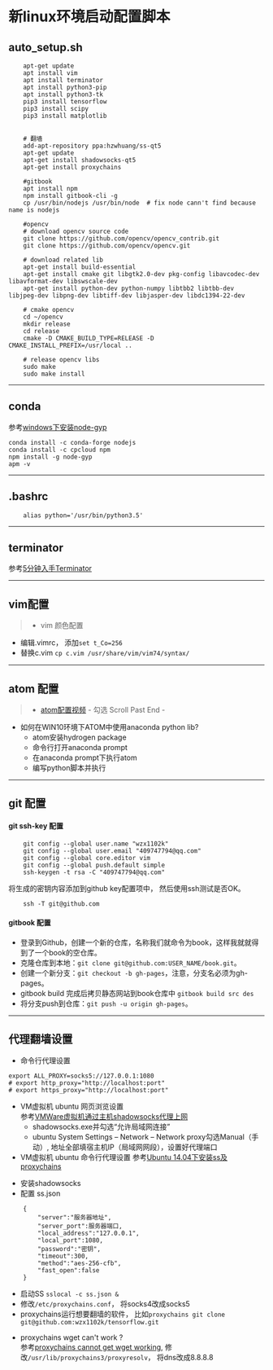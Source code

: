 # 新linux环境启动配置脚本

## auto_setup.sh
```
    apt-get update
    apt install vim
    apt install terminator
    apt install python3-pip
    apt install python3-tk
    pip3 install tensorflow
    pip3 install scipy
    pip3 install matplotlib


    # 翻墙
    add-apt-repository ppa:hzwhuang/ss-qt5
    apt-get update
    apt-get install shadowsocks-qt5
    apt-get install proxychains

    #gitbook
    apt install npm
    npm install gitbook-cli -g
    cp /usr/bin/nodejs /usr/bin/node  # fix node cann't find because name is nodejs

    #opencv
    # download opencv source code
    git clone https://github.com/opencv/opencv_contrib.git
    git clone https://github.com/opencv/opencv.git

    # download related lib
    apt-get install build-essential
    apt-get install cmake git libgtk2.0-dev pkg-config libavcodec-dev libavformat-dev libswscale-dev
    apt-get install python-dev python-numpy libtbb2 libtbb-dev libjpeg-dev libpng-dev libtiff-dev libjasper-dev libdc1394-22-dev

    # cmake opencv
    cd ~/opencv
    mkdir release
    cd release
    cmake -D CMAKE_BUILD_TYPE=RELEASE -D CMAKE_INSTALL_PREFIX=/usr/local ..

    # release opencv libs
    sudo make
    sudo make install

```
****
## conda

参考[windows下安装node-gyp](https://www.jianshu.com/p/2b831714bbff)

```
conda install -c conda-forge nodejs
conda install -c cpcloud npm
npm install -g node-gyp
apm -v
```
****

## .bashrc
```
    alias python='/usr/bin/python3.5'
```
****
## terminator
参考[5分钟入手Terminator](https://www.jianshu.com/p/cee2de32ca28)
****
## vim配置
> * vim 颜色配置
  - 编辑.vimrc， 添加`set t_Co=256`
  - 替换c.vim `cp c.vim /usr/share/vim/vim74/syntax/`
****
## atom 配置
> * [atom配置视频](https://www.youtube.com/watch?v=DjEuROpsvp4)
    - 勾选 Scroll Past End
    -  
* 如何在WIN10环境下ATOM中使用anaconda python lib?
    - atom安装hydrogen package
    - 命令行打开anaconda prompt
    - 在anaconda prompt下执行atom
    - 编写python脚本并执行

****
## git 配置

#### git ssh-key 配置
```
    git config --global user.name "wzx1102k"
    git config --global user.email "409747794@qq.com"
    git config --global core.editor vim
    git config --global push.default simple
    ssh-keygen -t rsa -C "409747794@qq.com"
```
将生成的密钥内容添加到github key配置项中， 然后使用ssh测试是否OK。
```
    ssh -T git@github.com
```
#### gitbook 配置
* 登录到Github，创建一个新的仓库，名称我们就命令为book，这样我就就得到了一个book的空仓库。
* 克隆仓库到本地：`git clone git@github.com:USER_NAME/book.git`。
* 创建一个新分支：`git checkout -b gh-pages`，注意，分支名必须为gh-pages。
* gitbook build 完成后拷贝静态网站到book仓库中 `gitbook build src des`
* 将分支push到仓库：`git push -u origin gh-pages`。
********
## 代理翻墙设置
* 命令行代理设置
```
export ALL_PROXY=socks5://127.0.0.1:1080
# export http_proxy="http://localhost:port"
# export https_proxy="http://localhost:port"
```
* VM虚拟机 ubuntu 网页浏览设置      
 参考[VMWare虚拟机通过主机shadowsocks代理上网](http://blog.csdn.net/u010726042/article/details/53187937)
  - shadowsocks.exe并勾选“允许局域网连接”
  - ubuntu System Settings – Network – Network proxy勾选Manual（手动）,
  地址全部填宿主机IP（局域网网段），设置好代理端口    
* VM虚拟机 ubuntu 命令行代理设置
 参考[Ubuntu 14.04下安装ss及proxychains](https://www.jianshu.com/p/941bf811f9c2)
 - 安装shadowsocks
 - 配置 ss.json

```
    {
        "server":"服务器地址",
        "server_port":服务器端口,
        "local_address":"127.0.0.1",
        "local_port":1080,
        "password":"密钥",
        "timeout":300,
        "method":"aes-256-cfb",
        "fast_open":false
    }
```

  -  启动SS `sslocal -c ss.json &`
  -  修改`/etc/proxychains.conf`， 将socks4改成socks5
  -  proxychains运行想要翻墙的软件， 比如`proxychains git clone git@github.com:wzx1102k/tensorflow.git`
* proxychains wget can't work ?     
  参考[proxychains cannot get wget working](https://stackoverflow.com/questions/4287358/proxychains-cannot-get-wget-working),
  修改`/usr/lib/proxychains3/proxyresolv`， 将dns改成8.8.8.8
